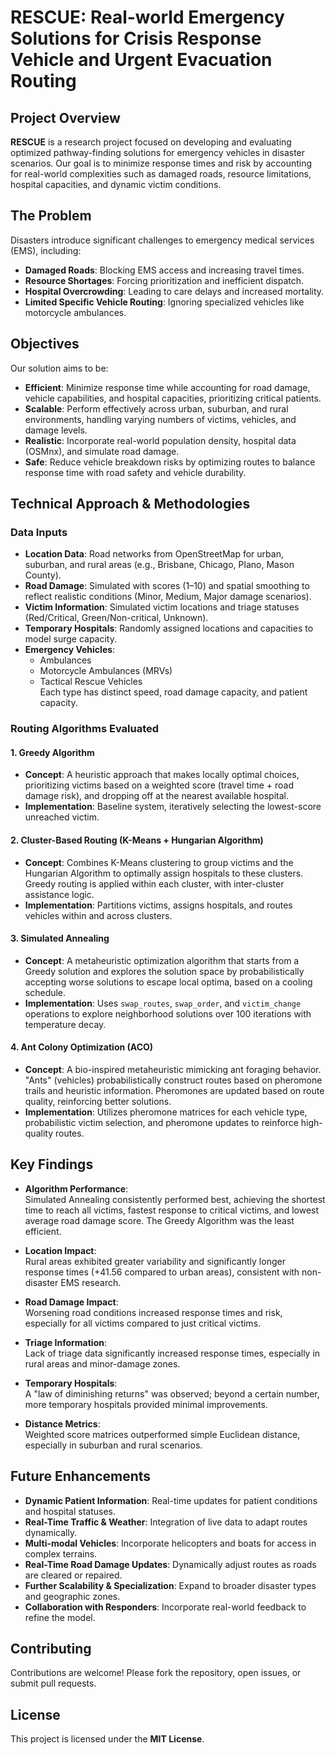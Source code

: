 # RESCUE: Real-world Emergency Solutions for Crisis Response Vehicle and Urgent Evacuation Routing

## Project Overview
**RESCUE** is a research project focused on developing and evaluating optimized pathway-finding solutions for emergency vehicles in disaster scenarios. Our goal is to minimize response times and risk by accounting for real-world complexities such as damaged roads, resource limitations, hospital capacities, and dynamic victim conditions.

## The Problem
Disasters introduce significant challenges to emergency medical services (EMS), including:

- **Damaged Roads**: Blocking EMS access and increasing travel times.
- **Resource Shortages**: Forcing prioritization and inefficient dispatch.
- **Hospital Overcrowding**: Leading to care delays and increased mortality.
- **Limited Specific Vehicle Routing**: Ignoring specialized vehicles like motorcycle ambulances.

## Objectives
Our solution aims to be:

- **Efficient**: Minimize response time while accounting for road damage, vehicle capabilities, and hospital capacities, prioritizing critical patients.
- **Scalable**: Perform effectively across urban, suburban, and rural environments, handling varying numbers of victims, vehicles, and damage levels.
- **Realistic**: Incorporate real-world population density, hospital data (OSMnx), and simulate road damage.
- **Safe**: Reduce vehicle breakdown risks by optimizing routes to balance response time with road safety and vehicle durability.

## Technical Approach & Methodologies

### Data Inputs
- **Location Data**: Road networks from OpenStreetMap for urban, suburban, and rural areas (e.g., Brisbane, Chicago, Plano, Mason County).
- **Road Damage**: Simulated with scores (1–10) and spatial smoothing to reflect realistic conditions (Minor, Medium, Major damage scenarios).
- **Victim Information**: Simulated victim locations and triage statuses (Red/Critical, Green/Non-critical, Unknown).
- **Temporary Hospitals**: Randomly assigned locations and capacities to model surge capacity.
- **Emergency Vehicles**:
  - Ambulances
  - Motorcycle Ambulances (MRVs)
  - Tactical Rescue Vehicles  
  Each type has distinct speed, road damage capacity, and patient capacity.

### Routing Algorithms Evaluated

#### 1. Greedy Algorithm
- **Concept**: A heuristic approach that makes locally optimal choices, prioritizing victims based on a weighted score (travel time + road damage risk), and dropping off at the nearest available hospital.
- **Implementation**: Baseline system, iteratively selecting the lowest-score unreached victim.

#### 2. Cluster-Based Routing (K-Means + Hungarian Algorithm)
- **Concept**: Combines K-Means clustering to group victims and the Hungarian Algorithm to optimally assign hospitals to these clusters. Greedy routing is applied within each cluster, with inter-cluster assistance logic.
- **Implementation**: Partitions victims, assigns hospitals, and routes vehicles within and across clusters.

#### 3. Simulated Annealing
- **Concept**: A metaheuristic optimization algorithm that starts from a Greedy solution and explores the solution space by probabilistically accepting worse solutions to escape local optima, based on a cooling schedule.
- **Implementation**: Uses `swap_routes`, `swap_order`, and `victim_change` operations to explore neighborhood solutions over 100 iterations with temperature decay.

#### 4. Ant Colony Optimization (ACO)
- **Concept**: A bio-inspired metaheuristic mimicking ant foraging behavior. "Ants" (vehicles) probabilistically construct routes based on pheromone trails and heuristic information. Pheromones are updated based on route quality, reinforcing better solutions.
- **Implementation**: Utilizes pheromone matrices for each vehicle type, probabilistic victim selection, and pheromone updates to reinforce high-quality routes.

## Key Findings

- **Algorithm Performance**:  
  Simulated Annealing consistently performed best, achieving the shortest time to reach all victims, fastest response to critical victims, and lowest average road damage score. The Greedy Algorithm was the least efficient.

- **Location Impact**:  
  Rural areas exhibited greater variability and significantly longer response times (+41.56 compared to urban areas), consistent with non-disaster EMS research.

- **Road Damage Impact**:  
  Worsening road conditions increased response times and risk, especially for all victims compared to just critical victims.

- **Triage Information**:  
  Lack of triage data significantly increased response times, especially in rural areas and minor-damage zones.

- **Temporary Hospitals**:  
  A "law of diminishing returns" was observed; beyond a certain number, more temporary hospitals provided minimal improvements.

- **Distance Metrics**:  
  Weighted score matrices outperformed simple Euclidean distance, especially in suburban and rural scenarios.

## Future Enhancements

- **Dynamic Patient Information**: Real-time updates for patient conditions and hospital statuses.
- **Real-Time Traffic & Weather**: Integration of live data to adapt routes dynamically.
- **Multi-modal Vehicles**: Incorporate helicopters and boats for access in complex terrains.
- **Real-Time Road Damage Updates**: Dynamically adjust routes as roads are cleared or repaired.
- **Further Scalability & Specialization**: Expand to broader disaster types and geographic zones.
- **Collaboration with Responders**: Incorporate real-world feedback to refine the model.

## Contributing
Contributions are welcome! Please fork the repository, open issues, or submit pull requests.

## License
This project is licensed under the **MIT License**.
